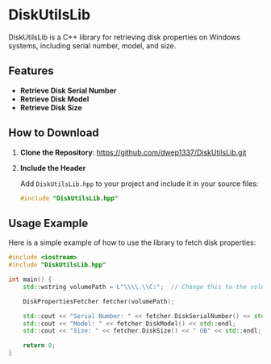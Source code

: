 # DiskUtilsLib

DiskUtilsLib is a C++ library for retrieving disk properties on Windows systems, including serial number, model, and size.

## Features

- **Retrieve Disk Serial Number**
- **Retrieve Disk Model**
- **Retrieve Disk Size**

## How to Download

1. **Clone the Repository**:
 https://github.com/dwep1337/DiskUtilsLib.git

2. **Include the Header**

   Add `DiskUtilsLib.hpp` to your project and include it in your source files:

   ```cpp
   #include "DiskUtilsLib.hpp"
   ```

## Usage Example

Here is a simple example of how to use the library to fetch disk properties:

```cpp
#include <iostream>
#include "DiskUtilsLib.hpp"

int main() {
    std::wstring volumePath = L"\\\\.\\C:";  // Change this to the volume path you want to check, e.g., L"\\\\.\\D:"

    DiskPropertiesFetcher fetcher(volumePath);

    std::cout << "Serial Number: " << fetcher.DiskSerialNumber() << std::endl;
    std::cout << "Model: " << fetcher.DiskModel() << std::endl;
    std::cout << "Size: " << fetcher.DiskSize() << " GB" << std::endl;

    return 0;
}
```
